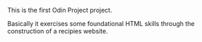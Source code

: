 This is the first Odin Project project.

Basically it exercises some foundational HTML skills through the construction of a recipies website.

